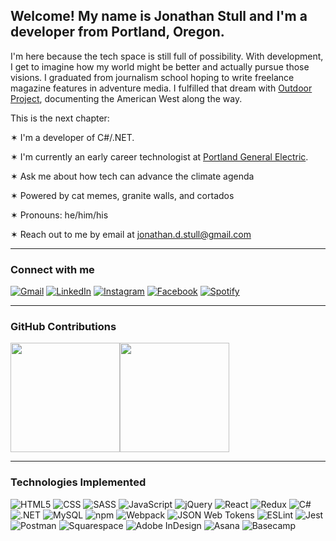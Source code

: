 <h2>Welcome! My name is Jonathan Stull and I'm a developer from Portland, Oregon.</h2>

<p>I'm here because the tech space is still full of possibility. With development, I get to imagine how my world might be better and actually pursue those visions. I graduated from journalism school hoping to write freelance magazine features in adventure media. I fulfilled that dream with <a href="http://www.outdoorproject.com">Outdoor Project</a>, documenting the American West along the way.</p>

<p>This is the next chapter:</p>

<p>✶ I'm a developer of C#/.NET.</p>
<p>✶ I'm currently an early career technologist at <a href="https://portlandgeneral.com/">Portland General Electric</a>.</p>
<p>✶ Ask me about how tech can advance the climate agenda</p>
<p>✶ Powered by cat memes, granite walls, and cortados</p>
<p>✶ Pronouns: he/him/his</p>
<p>✶ Reach out to me by email at <a href="mailto:jonathan.d.stull@gmail.com">jonathan.d.stull@gmail.com</a></p>
  
<hr>

<h3>Connect with me</h3>

<!-- SOCIAL HREFs -->
<p>
  <!--  Gmail  -->
  <a href="mailto:jonathan.d.stull@gmail.com"><img alt="Gmail" src="https://img.shields.io/badge/Gmail-D14836?style=for-the-badge&logo=gmail&logoColor=white" /></a>
  <!--  LinkedIn  -->
  <a href="https://www.linkedin.com/in/jonathanstull/"><img alt="LinkedIn" src="https://img.shields.io/badge/LinkedIn-0077B5?style=for-the-badge&logo=linkedin&logoColor=white"  /></a>
  <!--  Instagram  -->
  <a href="https://www.instagram.com/jonathandstull/"> <img alt="Instagram" src="https://img.shields.io/badge/Instagram-E4405F?style=for-the-badge&logo=instagram&logoColor=white"  /></a>
  <!--  Facebook  -->
  <a href="https://www.facebook.com/jonathan.stull.18/"><img alt="Facebook" src="https://img.shields.io/badge/Facebook-1877F2?style=for-the-badge&logo=facebook&logoColor=white" /></a>
  <!--  Spotify  -->
  <a href="https://open.spotify.com/user/jonathan.d.stull?si=6d51998f7dbb4b5c"><img alt="Spotify" src="https://img.shields.io/badge/Spotify-1ED760?&style=for-the-badge&logo=spotify&logoColor=white" /></a>
</p>

<hr>

<h3>GitHub Contributions</h3>

<!-- GitHub commit and languages stats -->
  <img height="175px" src="https://github-readme-stats.vercel.app/api?username=mountainfawkes&show_icons=true&theme=maroongold&count_private=true" /><img height="175px" src="https://github-readme-stats.vercel.app/api/top-langs/?username=mountainfawkes&theme=maroongold" />

<hr>

<!-- Future placement for CO2 offsets data -->
<!-- Future placement for LeetCode, HackerRank, Edabit -->

<h3>Technologies Implemented</h3>

<p>
  <!-- HTML5 --> <img alt="HTML5" src="https://img.shields.io/badge/HTML5-E34F26?style=for-the-badge&logo=html5&logoColor=white" />
  <!-- CSS --> <img alt="CSS" src="https://img.shields.io/badge/CSS-E772C5?&style=for-the-badge&logo=css3&logoColor=white" />
  <!-- SASS --> <img alt="SASS" src="https://img.shields.io/badge/Sass-E772C5?style=for-the-badge&logo=sass&logoColor=white" />
  <!-- JavaScript --> <img alt="JavaScript" src="https://img.shields.io/badge/javascript-F7DF1E?style=for-the-badge&logo=javascript&logoColor=black" />
  <!-- jQuery --> <img alt="jQuery" src="https://img.shields.io/badge/jQuery-F7DF1E?style=for-the-badge&logo=jquery&logoColor=white" />
  <!-- React --> <img alt="React" src="https://img.shields.io/badge/React-0A1831?style=for-the-badge&logo=react&logoColor=61DAFB" />
  <!-- Redux --> <img alt="Redux" src="https://img.shields.io/badge/Redux-0A1831?style=for-the-badge&logo=redux&logoColor=white" />
  <!-- C# --> <img alt="C#" src="https://img.shields.io/badge/C%23-239120?style=for-the-badge&logo=c-sharp&logoColor=white" />
  <!-- .NET --> <img alt=".NET" src="https://img.shields.io/badge/.NET-239120?style=for-the-badge&logo=dotnet&logoColor=white" />
  <!-- MySQL --> <img alt="MySQL" src="https://img.shields.io/badge/MySQL-239120?style=for-the-badge&logo=mysql&logoColor=white" />
  <!-- Heroku <img alt="Heroku" src="https://img.shields.io/badge/Heroku-430098?style=for-the-badge&logo=heroku&logoColor=white" /> -->
  <!-- npm --> <img alt="npm" src="https://img.shields.io/badge/npm-C21325?style=for-the-badge&logo=npm&logoColor=white" />
  <!-- Webpack --> <img alt="Webpack" src="https://img.shields.io/badge/webpack-C21325?style=for-the-badge&logo=webpack&logoColor=white" />
  <!-- JWT --> <img alt="JSON Web Tokens" src="https://img.shields.io/badge/jwt-8DD6F9?style=for-the-badge&logo=jsonwebtokens&logoColor=white" />
  <!-- ESLint --> <img alt="ESLint" src="https://img.shields.io/badge/eslint-0769AD?style=for-the-badge&logo=eslint&logoColor=white" />
  <!-- Jest --> <img alt="Jest" src="https://img.shields.io/badge/Jest-0769AD?style=for-the-badge&logo=jest&logoColor=white" />
  <!-- Postman --> <img alt="Postman" src="https://img.shields.io/badge/Postman-0769AD?style=for-the-badge&logo=Postman&logoColor=white" />
  <!-- Squarespace --> <img alt="Squarespace" src="https://img.shields.io/badge/squarespace-593D88?style=for-the-badge&logo=squarespace&logoColor=white" />
  <!-- Adobe InDesign --> <img alt="Adobe InDesign" src="https://img.shields.io/badge/indesign-593D88?style=for-the-badge&logo=adobeindesign&logoColor=white" />
  <!-- Asana --> <img alt="Asana" src="https://img.shields.io/badge/asana-593D88?style=for-the-badge&logo=asana&logoColor=white" />
  <!-- Basecamp --> <img alt="Basecamp" src="https://img.shields.io/badge/basecamp-593D88?style=for-the-badge&logo=basecamp&logoColor=white" />
  
  <!-- To add technologies:
    Template URL: https://img.shields.io/badge/{TEXT}-{HEX-COLOR}?style=for-the-badge&logo={LOGO-NAME}&logoColor=white
    Find an icon on https://simpleicons.org/ and update the link with the following changes
    {TEXT} = Paste your badge text
    {HEX-COLOR} = Paste your hex color whithout "#" from Simple Icon
    {LOGO-NAME} = Logo name from Simple Icon
  -->
  
  <!--  Color scheme:
    Green (C# relatives): 239120
    Orange (HTML relatives): E34F26
    Yellow (JavaScript relatives): F7DF1E
    Navy blue (React relatives): 0A1831
    Light blue (auth relatives): 8DD6F9
    Blue (debug relatives): 0769AD
    Purple (Parallel skill relatives): 593D88
    Pink (SASS relatives): E772C5
  -->
</p>
